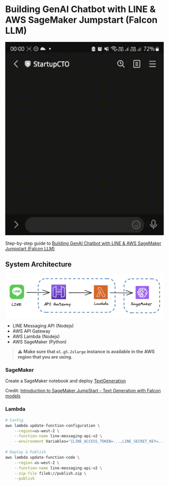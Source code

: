 # Building GenAI Chatbot with LINE & AWS SageMaker Jumpstart (Falcon LLM)

![Screenshot](screenshot.gif "Screenshot")

Step-by-step guide to [Building GenAI Chatbot with LINE & AWS SageMaker Jumpstart (Falcon LLM)](https://medium.com/startupctopage/building-genai-chatbot-with-line-aws-sagemaker-23657e592e53)


## System Architecture

![Architecture](architecture.jpg "Architecture")

- LINE Messaging API (Nodejs)
- AWS API Gateway
- AWS Lambda (Nodejs)
- AWS SageMaker (Python)

> :warning: **Make sure that `ml.g5.2xlarge` instance is available in the AWS region that you are using.**

### SageMaker

Create a SageMaker notebook and deploy [TextGeneration](sagemaker/text-generation.ipynb)

Credit: [Introduction to SageMaker JumpStart - Text Generation with Falcon models](https://github.com/aws/amazon-sagemaker-examples/blob/main/introduction_to_amazon_algorithms/jumpstart-foundation-models/text-generation-falcon.ipynb)


### Lambda

```sh
# Config
aws lambda update-function-configuration \
    --region=us-west-2 \
    --function-name line-messaging-api-v2 \
    --environment Variables="{LINE_ACCESS_TOKEN=...,LINE_SECRET_KEY=...,SYSTEM_PROMPT=...}"

# Deploy & Publish
aws lambda update-function-code \
    --region us-west-2 \
    --function-name line-messaging-api-v2 \
    --zip-file fileb://publish.zip \
    --publish
```
